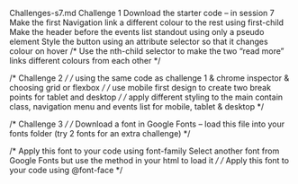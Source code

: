 Challenges-s7.md
Challenge 1
Download the starter code – in session 7
Make the first Navigation link a different colour to the rest using first-child
Make the header before the events list standout using only a pseudo element
Style the button using an attribute selector so that it changes colour on hover
/* Use the nth-child selector to make the two “read more” links different colours from each other */

/* Challenge 2 */
/* using the same code as challenge 1 & chrome inspector & choosing grid or flexbox */
/* use mobile first design to create two break points for tablet and desktop */
/* apply different styling to the main contain class, navigation menu and events list for mobile, tablet & desktop */

/* Challenge 3 */
/* Download a font in Google Fonts – load this file into your fonts folder (try 2 fonts for an extra challenge) */

/* Apply this font to your code using font-family
Select another font from Google Fonts but use the <link> method in your html <head> to load it */
/* Apply this font to your code using @font-face */